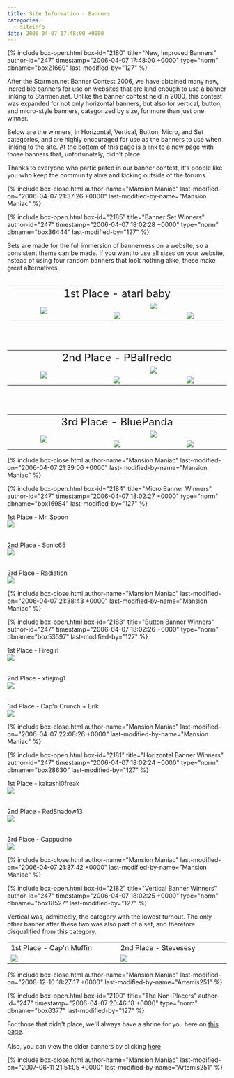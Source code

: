 ```yaml
---
title: Site Information - Banners
categories:
  - siteinfo
date: 2006-04-07 17:48:00 +0000
---
```

{% include box-open.html box-id="2180" title="New, Improved Banners" author-id="247" timestamp="2006-04-07 17:48:00 +0000" type="norm" dbname="box21669" last-modified-by="127" %}
<p>
After the Starmen.net Banner Contest 2006, we have obtained many new, incredible banners for use on websites that are kind enough to use a banner linking to Starmen.net.  Unlike the banner contest held in 2000, this contest was expanded for not only horizontal banners, but also for vertical, button, and micro-style banners, categorized by size, for more than just one winner.
</p>

<p>
Below are the winners, in Horizontal, Vertical, Button, Micro, and Set categories, and are highly encouraged for use as the banners to use when linking to the site.  At the bottom of this page is a link to a new page with those banners that, unfortunately, didn't place.
</p>

<p>Thanks to everyone who participated in our banner contest, it's people like you who keep the community alive and kicking outside of the forums.
</p>
{% include box-close.html author-name="Mansion Maniac" last-modified-on="2006-04-07 21:37:26 +0000" last-modified-by-name="Mansion Maniac" %}

{% include box-open.html box-id="2185" title="Banner Set Winners" author-id="247" timestamp="2006-04-07 18:02:28 +0000" type="norm" dbname="box36444" last-modified-by="127" %}
<p>
Sets are made for the full immersion of bannerness on a website, so a consistent theme can be made.  If you want to use all sizes on your website, nstead of using four random banners that look nothing alike, these make great alternatives.<br /><br />
</p>

<p>
<table align="center">
<tr>
<td colspan="3" align="center">
<font size="5">1st Place - atari baby</font>
</td>
</tr>
<tr align="center">
<td align="center" rowspan="2" width="300">
<img src="./images/sets/ataribaby-vertical.png" />
</td>
<td align="center" valign="middle" colspan="2" width="300">
<img src="./images/sets/ataribaby-horizontal.png" /></td>
</tr>
<tr>
<td align="center" valign="middle" width="300">
<img src="./images/sets/ataribaby-button.png" />
</td>
<td align="center" valign="middle" width="300">
<img src="./images/sets/ataribaby-micro.png" /></td>
</tr>
</table>
<br /><br />
</p>

<p>
<table align="center">
<tr>
<td colspan="3" align="center">
<font size="5">2nd Place - PBalfredo</font>
</td>
</tr>
<tr align="center">
<td align="center" rowspan="2" width="300">
<img src="./images/sets/pbalfredo-vertical.gif" />
</td>
<td align="center" valign="middle" colspan="2" width="300">
<img src="./images/sets/pbalfredo-horizontal.gif" /></td>
</tr>
<tr>
<td align="center" valign="middle" width="300">
<img src="./images/sets/pbalfredo-button.gif" />
</td>
<td align="center" valign="middle" width="300">
<img src="./images/sets/pbalfredo-micro.gif" /></td>
</tr>
</table>
<br /><br />
</p>

<p>
<table align="center">
<tr>
<td colspan="3" align="center">
<font size="5">3rd Place - BluePanda</font>
</td>
</tr>
<tr align="center">
<td align="center" rowspan="2" width="300">
<img src="./images/sets/bluepanda-vertical.jpg" />
</td>
<td align="center" valign="middle" colspan="2" width="300">
<img src="./images/sets/bluepanda-horizontal.jpg" /></td>
</tr>
<tr>
<td align="center" valign="middle" width="300">
<img src="./images/sets/bluepanda-button.gif" />
</td>
<td align="center" valign="middle" width="300">
<img src="./images/sets/bluepanda-micro.gif" /></td>
</tr>
</table>
</p>
{% include box-close.html author-name="Mansion Maniac" last-modified-on="2006-04-07 21:39:06 +0000" last-modified-by-name="Mansion Maniac" %}

{% include box-open.html box-id="2184" title="Micro Banner Winners" author-id="247" timestamp="2006-04-07 18:02:27 +0000" type="norm" dbname="box16984" last-modified-by="127" %}
<p>
1st Place - Mr. Spoon<br />
<img src="./images/individual/mrspoon-micro.png" />
<br />
<br />
</p>

<p>
2nd Place - Sonic65<br />
<img src="./images/individual/sonic65-micro.png" />
<br />
<br />
</p>

<p>
3rd Place - Radiation<br />
<img src="./images/individual/radiation-micro.png" />
</p>
{% include box-close.html author-name="Mansion Maniac" last-modified-on="2006-04-07 21:38:43 +0000" last-modified-by-name="Mansion Maniac" %}

{% include box-open.html box-id="2183" title="Button Banner Winners" author-id="247" timestamp="2006-04-07 18:02:26 +0000" type="norm" dbname="box53597" last-modified-by="127" %}
<p>
1st Place - Firegirl<br />
<img src="./images/individual/firegirl-button.gif" />
<br />
<br />
</p>

<p>
2nd Place - xfisjmg1<br />
<img src="./images/individual/xfisjmg1-button.gif" />
<br />
<br />
</p>

<p>
3rd Place - Cap'n Crunch + Erik<br />
<img src="./images/individual/capncrunch-button.jpg" />
</p>
{% include box-close.html author-name="Mansion Maniac" last-modified-on="2006-04-07 22:08:26 +0000" last-modified-by-name="Mansion Maniac" %}

{% include box-open.html box-id="2181" title="Horizontal Banner Winners" author-id="247" timestamp="2006-04-07 18:02:24 +0000" type="norm" dbname="box28630" last-modified-by="127" %}
<p>
1st Place - kakashi0freak<br />
<img src="./images/individual/kakashi0freak-horizontal.png" />
<br />
<br />
</p>

<p>
2nd Place - RedShadow13<br />
<img src="./images/individual/redshadow13-horizontal.gif" />
<br />
<br />
</p>

<p>
3rd Place - Cappucino<br />
<img src="./images/individual/cappucino-horizontal.png" />
</p>
{% include box-close.html author-name="Mansion Maniac" last-modified-on="2006-04-07 21:37:42 +0000" last-modified-by-name="Mansion Maniac" %}

{% include box-open.html box-id="2182" title="Vertical Banner Winners" author-id="247" timestamp="2006-04-07 18:02:25 +0000" type="norm" dbname="box18527" last-modified-by="127" %}
<p>
Vertical was, admittedly, the category with the lowest turnout.  The only other banner after these two was also part of a set, and therefore disqualified from this category.
</p>

<p>
<TABLE WIDTH="50%">
<TR>
<TD WIDTH="25%">1st Place - Cap'n Muffin</TD>
<TD WIDTH="25%">2nd Place - Stevesesy</TD>
</TR>
<TR>
<TD WIDTH="25%"><img src="./images/individual/capnmuffin-vertical.png" />
</TD>
<TD WIDTH="25%"><img src="./images/individual/stevesesy-vertical.png" />
</TD>
</TR>
</TABLE>
</p>
{% include box-close.html author-name="Mansion Maniac" last-modified-on="2008-12-10 18:27:17 +0000" last-modified-by-name="Artemis251" %}

{% include box-open.html box-id="2190" title="The Non-Placers" author-id="247" timestamp="2006-04-07 20:46:18 +0000" type="norm" dbname="box6377" last-modified-by="127" %}
<p>
For those that didn't place, we'll always have a shrine for you here on <a href="./nonplacers.html">this page</a>.
<br /><br />
Also, you can view the older banners by clicking <a href="./../banners.html">here</a>
</p>
{% include box-close.html author-name="Mansion Maniac" last-modified-on="2007-06-11 21:51:05 +0000" last-modified-by-name="Artemis251" %}
